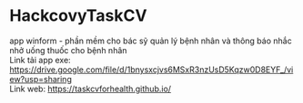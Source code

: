 # HackcovyTaskCV
app winform - phần mềm cho bác sỹ quản lý bệnh nhân và thông báo nhắc nhở uống thuốc cho bệnh nhân
<br>
Link tải app exe: https://drive.google.com/file/d/1bnysxcjvs6MSxR3nzUsD5Kqzw0D8EYF_/view?usp=sharing
<br>
Link web: https://taskcvforhealth.github.io/
